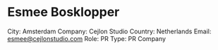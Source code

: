 # Esmee Bosklopper

City: Amsterdam
Company: Cejlon Studio
Country: Netherlands
Email: esmee@cejlonstudio.com
Role: PR
Type: PR Company